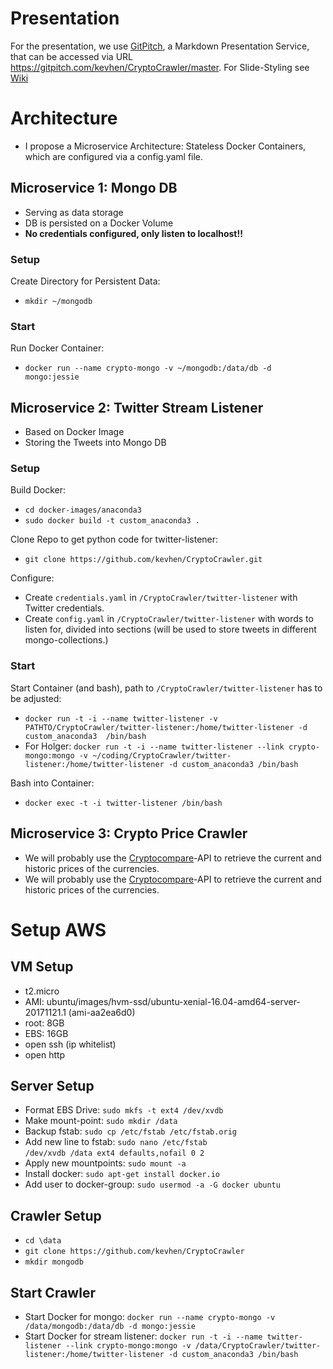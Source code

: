 # Presentation
For the presentation, we use [GitPitch](https://gitpitch.com/),
a Markdown Presentation Service, that can be accessed via URL
https://gitpitch.com/kevhen/CryptoCrawler/master.
For Slide-Styling see [Wiki](https://github.com/gitpitch/gitpitch/wiki/Slideshow-Settings)

# Architecture
* I propose a Microservice Architecture: Stateless Docker Containers,
which are configured via a config.yaml file.

## Microservice 1: Mongo DB
* Serving as data storage
* DB is persisted on a Docker Volume
* **No credentials configured, only listen to localhost!!**

### Setup
Create Directory for Persistent Data:
* `mkdir ~/mongodb`

### Start
Run Docker Container:
* `docker run --name crypto-mongo -v ~/mongodb:/data/db -d mongo:jessie`

## Microservice 2: Twitter Stream Listener
* Based on  Docker Image
* Storing the Tweets into Mongo DB

### Setup
Build Docker:
* `cd docker-images/anaconda3`
* `sudo docker build -t custom_anaconda3 .`

Clone Repo to get python code for twitter-listener:
* `git clone https://github.com/kevhen/CryptoCrawler.git`

Configure:
* Create `credentials.yaml` in `/CryptoCrawler/twitter-listener` with Twitter credentials.
* Create `config.yaml` in `/CryptoCrawler/twitter-listener` with words to listen for, divided into sections (will be used to store tweets in different mongo-collections.)


### Start
Start Container (and bash), path to `/CryptoCrawler/twitter-listener` has to be adjusted:
* `docker run -t -i --name twitter-listener -v PATHTO/CryptoCrawler/twitter-listener:/home/twitter-listener -d custom_anaconda3  /bin/bash`
* For Holger: `docker run -t -i --name twitter-listener --link crypto-mongo:mongo -v ~/coding/CryptoCrawler/twitter-listener:/home/twitter-listener -d custom_anaconda3 /bin/bash`

Bash into Container:
* `docker exec -t -i twitter-listener /bin/bash`

## Microservice 3: Crypto Price Crawler
* We will probably use the [Cryptocompare](https://www.cryptocompare.com/api)-API to retrieve the current and historic prices of the currencies.
* We will probably use the [Cryptocompare](https://www.cryptocompare.com/api)-API to retrieve the current and historic prices of the currencies.

# Setup AWS
## VM Setup
- t2.micro
- AMI: ubuntu/images/hvm-ssd/ubuntu-xenial-16.04-amd64-server-20171121.1 (ami-aa2ea6d0)
- root: 8GB
- EBS: 16GB
- open ssh (ip whitelist)
- open http

## Server Setup
- Format EBS Drive: `sudo mkfs -t ext4 /dev/xvdb`
- Make mount-point: `sudo mkdir /data`
- Backup fstab: `sudo cp /etc/fstab /etc/fstab.orig`
- Add new line to fstab: `sudo nano /etc/fstab` <br>
  `/dev/xvdb /data ext4 defaults,nofail 0 2`
- Apply new mountpoints: `sudo mount -a`
- Install docker: `sudo apt-get install docker.io`
- Add user to docker-group: `sudo usermod -a -G docker ubuntu`

## Crawler Setup
- `cd \data`
- `git clone https://github.com/kevhen/CryptoCrawler`
- `mkdir mongodb`

## Start Crawler
- Start Docker for mongo: `docker run --name crypto-mongo -v /data/mongodb:/data/db -d mongo:jessie`
- Start Docker for stream listener: `docker run -t -i --name twitter-listener --link crypto-mongo:mongo -v /data/CryptoCrawler/twitter-listener:/home/twitter-listener -d custom_anaconda3 /bin/bash`

